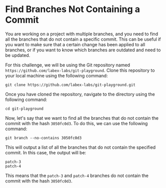# Find Branches Not Containing a Commit

You are working on a project with multiple branches, and you need to find all the branches that do not contain a specific commit. This can be useful if you want to make sure that a certain change has been applied to all branches, or if you want to know which branches are outdated and need to be updated.

For this challenge, we will be using the Git repository named `https://github.com/labex-labs/git-playground`. Clone this repository to your local machine using the following command:

```shell
git clone https://github.com/labex-labs/git-playground.git
```

Once you have cloned the repository, navigate to the directory using the following command:

```shell
cd git-playground
```

Now, let's say that we want to find all the branches that do not contain the commit with the hash `3050fc0d3`. To do this, we can use the following command:

```shell
git branch --no-contains 3050fc0d3
```

This will output a list of all the branches that do not contain the specified commit. In this case, the output will be:

```shell
patch-3
patch-4
```

This means that the `patch-3` and `patch-4` branches do not contain the commit with the hash `3050fc0d3`.
